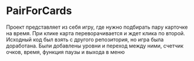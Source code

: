 # PairForCards
Проект представляет из себя игру, где нужно подбирать пару карточке на время. При клике карта переворачивается и ждет клика по второй.  Исходный код был взять с другого репозитория, но игра была доработана. Были добавлены уровни и переход  между ними, счетчик очков, время, функция паузы и выхода в меню
